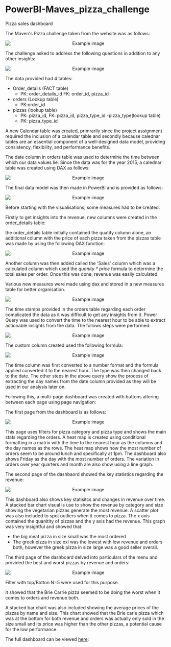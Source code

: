 # PowerBI-Maves_pizza_challenge
Pizza sales dashboard

The Maven's Pizza challenge taken from the website was as follows:

<p align="center">
  <img src="about.PNG" alt="Example image" style="display: block; margin: 0 auto;">
</p>

The challenge asked to address the following questions in addition to any other insights:

<p align="center">
  <img src="questions.PNG" alt="Example image" style="display: block; margin: 0 auto;">
</p>

The data provided had 4 tables:
- Order_details (FACT table)
  - PK: order_details_id FK: order_id, pizza_id
- orders (Lookup table)
  - PK:order_id
- pizzas (lookup table)
  - PK: pizza_id, FK: pizza_id, pizza_type_id
-pizza_type(lookup table)
  - PK: pizza_type_id 

A new Calendar table was created, primrarily since the project assignment required the inclusion of a calendar table and secondly because calednar tables are an essential component of a well-designed data model, providing consistency, flexibility, and performance benefits.

The date column in orders table was used to determine the time between which our data values lie. Since the data was for the year 2015, a calednar table was created using DAX as follows:

<p align="center">
  <img src="cal_code.PNG" alt="Example image" style="display: block; margin: 0 auto;">
</p>

The final data model was then made in PowerBI and is provided as follows:

<p align="center">
  <img src="data_model.PNG" alt="Example image" style="display: block; margin: 0 auto;">
</p>

Before starting with the visualisations, some measures had to be created. 

Firstly to get insights into the revenue, new columns were created in the order_details table:

the order_details table initially contained the quatity column alone, an additional column with the price of each pizza taken from the pizzas table was made by using the following DAX function:

<p align="center">
  <img src="price_column.PNG" alt="Example image" style="display: block; margin: 0 auto;">
</p>

Another column was then added called the 'Sales' column which was a calculated column which used the *quanity * price* formula to determine the total sales per order.
Once this was done, revenue was easily calculated. 

Various new measures were made using dax and stored in a new measures table for better organisation. 

<p align="center">
  <img src="measures.PNG" alt="Example image" style="display: block; margin: 0 auto;">
</p>


The time stamps provided in the orders table regarding each order complicated the data as it was difficult to get any insights from it. Power Query was used to convert the time to the nearest hour to be able to extract actionable insights from the data. The follows steps were performed:

<p align="center">
  <img src="query.PNG" alt="Example image" style="display: block; margin: 0 auto;">
</p>

The custom column created used the following formula:

<p align="center">
  <img src="column_formula.PNG" alt="Example image" style="display: block; margin: 0 auto;">
</p>

The time column was first converted to a number format and the formula applied converted it to the nearest hour. The type was then changed back to the date. The other steps in the above query show the process of extracting the day names from the date column provided as they will be used in our analysis later on. 

Following this, a multi-page dashboard was created with buttons altering between each page using page navigation:

The first page from the dashboard is as follows:

<p align="center">
  <img src="dash_1.PNG" alt="Example image" style="display: block; margin: 0 auto;">
</p>

This page uses filters for pizza category and pizza type and shows the main stats regarding the orders. A heat map is created using conditional formatting in a matrix with the time to the nearest hour as the columns and the day names as the rows. The heat map shows how the most number of orders seem to be around lunch and specifically at 1pm.
The dashboard also shows Friday as the day with the most number of orders. The variation in orders over year quarters and month are also show using a line graph. 

The second page of the dashbaord showed the key statistics regarding the revenue:

<p align="center">
  <img src="dash_2.PNG" alt="Example image" style="display: block; margin: 0 auto;">
</p>

This dashboard also shows key statisitcs and changes in revenue over time. A stacked bar chart visual is use to show the revenue by category and size showing the vegetarian pizzas generate the most revenue. 
A scatter plot was also included to spot outliers when it comes to pizza. The x axis contained the quanitity of pizzas and the y axis had the revenue. This graph was very insightful and showed that:
- the big meat pizza in size small was the most ordered
- The greek pizza in size xxl was the lowest with low revenue and orders both, however the greek pizza in size large was a good seller overall. 


The third page of the dashboard delved into particulars of the menu and provided the best and worst pizzas by revenue and orders:

<p align="center">
  <img src="dash_3.PNG" alt="Example image" style="display: block; margin: 0 auto;">
</p>

Filter with top/Botton N=5 were used for this purpose.

It showed that the Brie Carrie pizza seemed to be doing the worst when it comes to orders and revenue both.

A stacked bar chart was also included showing the average prices of the pizzas by name and size. This chart showed that the Brie carie pizza which was at the bottom for both revenue and orders was actually only sold in the size small and its price was higher than the other pizzas, a potential cause for the low performance. 

The full dashboard can be viewed [here](https://app.powerbi.com/links/otNeiqkPqM?ctid=402d2a37-422a-4cb6-9563-6afdf0cd3a39&pbi_source=linkShare): 




